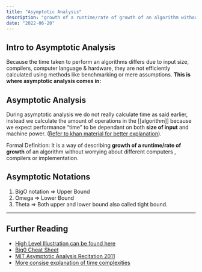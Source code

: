 ```yaml
---
title: "Asymptotic Analysis"
description: "growth of a runtime/rate of growth of an algorithm without worrying about different computers , compilers or implementation."
date: "2022-06-20"
---
```



## Intro to Asymptotic Analysis

Because the time taken to perform an algorithms differs due to input size, compilers, computer language & hardware, they are not efficiently calculated using methods like benchmarking or mere assumptions. **This is where asymptotic analysis comes in:**

## Asymptotic Analysis

During asymptotic analysis we do not really calculate time as said earlier, instead we calculate the amount of operations in the [[algorithm]] because we expect performance “time” to be dependant on both **size of input** and machine power. ([Refer to khan material for better explanation](https://www.khanacademy.org/computing/computer-science/algorithms/asymptotic-notation/a/asymptotic-notation)).

Formal Definition: It is a way of describing **growth of a runtime/rate of growth** of an algorithm without worrying about different computers , compilers or implementation.

## Asymptotic Notations

1.  BigO notation ⇒ Upper Bound
2.  Omega ⇒ Lower Bound
3.  Theta ⇒ Both upper and lower bound also called tight bound.




---

## Further Reading
- [High Level Illustration can be found here](/fun)
- [Big0 Cheat Sheet](https://www.bigocheatsheet.com/)
- [MIT Asymptotic Analysis Recitation 2011](http://courses.csail.mit.edu/6.006/spring11/rec/rec01.pdf)
- [More consise explanation of time complexities](https://medium.com/swlh/big-o-notation-and-time-space-complexity-1806936e6330#:~:text=O(nlogn)%20is%20known%20as,using%20O(logn)%20space.)